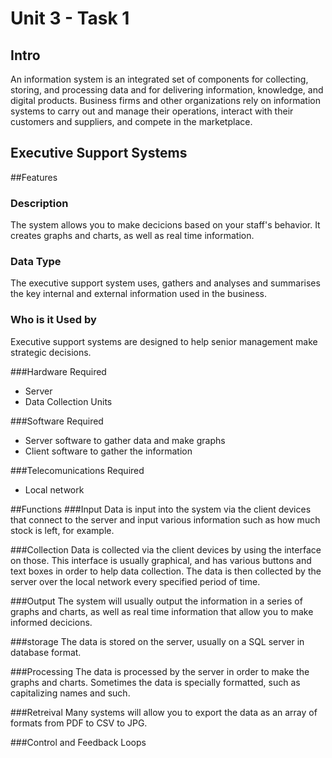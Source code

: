 Unit 3 - Task 1
===============

Intro
-----
An information system is an integrated set of components for 
collecting, storing, and processing data and for 
delivering information, knowledge, and digital products. Business 
firms and other organizations rely on information
systems to carry out and manage their operations, interact with their 
customers and suppliers, and compete in the
marketplace.

Executive Support Systems
----------------------
##Features
### Description
The system allows you to make decicions based on your staff's 
behavior. It creates graphs and charts, as well 
as real time information.

### Data Type
The executive support system uses, gathers and analyses and summarises 
the key internal and external 
information used in the business.

### Who is it Used by
Executive support systems are designed to help senior management make 
strategic decisions.

###Hardware Required
- Server
- Data Collection Units

###Software Required
- Server software to gather data and make graphs
- Client software to gather the information

###Telecomunications Required
- Local network

##Functions
###Input
Data is input into the system via the client devices that connect to 
the server and input various information such as how much stock is 
left, for example.

###Collection
Data is collected via the client devices by using the interface on 
those. This interface is usually graphical, and has various buttons and 
text boxes in order to help data collection. The data is then collected 
by the server over the local network every specified period of time.

###Output
The system will usually output the information in a series of graphs 
and charts, as well as real time information that allow you to make 
informed decicions.

###storage
The data is stored on the server, usually on a SQL server in database 
format.

###Processing
The data is processed by the server in order to make the graphs and 
charts. Sometimes the data is specially formatted, such as 
capitalizing names and such.

###Retreival
Many systems will allow you to export the data as an array of formats 
from PDF to CSV to JPG.

###Control and Feedback Loops

